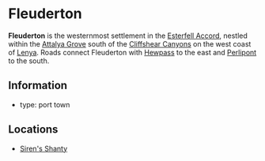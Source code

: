 # Fleuderton

**Fleuderton** is the westernmost settlement in the [Esterfell Accord](../esterfell-accord.md), nestled within the [Attalya Grove](../../../ch-1-welcome-to-mote/esterfell/lenya/attalya-grove.md) south of the [Cliffshear Canyons](../../../ch-1-welcome-to-mote/esterfell/lenya/cliffshear-canyons.md) on the west coast of [Lenya](../../../ch-1-welcome-to-mote/esterfell/lenya/lenya.md). Roads connect Fleuderton with [Hewpass](../hewpass.md) to the east and [Perlipont](../perlipont.md) to the south.

## Information

- type: port town

## Locations

- [Siren's Shanty](sirens-shanty.md)
